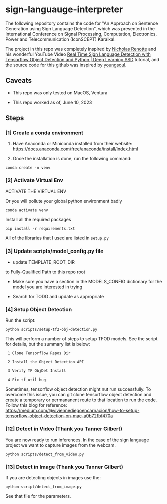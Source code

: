 # sign-languauge-interpreter

The following repository contains the code for "An Approach on Sentence Generation using Sign Language Detection", which was presented in the International Conference on Signal Processing, Computation, Electronics, Power and Telecommunication (IconSCEPT) Karaikal.

The project in this repo was completely inspired by [Nicholas Renotte](https://github.com/nicknochnack) and his wonderful YouTube Video [Real Time Sign Language Detection with Tensorflow Object Detection and Python | Deep Learning SSD](https://youtu.be/pDXdlXlaCco) tutorial, and the source code for this github was inspired by [youngsoul](https://github.com/youngsoul/sign-language-detection-with-tfod2/tree/master).

## Caveats

* This repo was only tested on MacOS, Ventura

* This repo worked as of, June 10, 2023

## Steps

### [1] Create a conda environment

1. Have Anaconda or Miniconda installed from their website: https://docs.anaconda.com/free/anaconda/install/index.html   

2. Once the installation is done, run the following command: 

`conda create -n venv`


### [2] Activate Virtual Env

ACTIVATE THE VIRTUAL ENV

Or you will pollute your global python environment badly

`conda activate venv`

Install all the required packages

`pip install -r requirements.txt`

All of the libraries that I used are listed in `setup.py`

### [3] Update scripts/model_config.py file

* update TEMPLATE_ROOT_DIR

to Fully-Qualified Path to this repo root

* Make sure you have a section in the MODELS_CONFIG dictionary for the model you are interested in trying

* Search for TODO and update as appropriate

### [4] Setup Object Detection

Run the script:

`python scripts/setup-tf2-obj-detection.py`

This will perform a number of steps to setup TFOD models.  See the script for details, but the summary list is below:

     1 Clone Tensorflow Repos Dir

     2 Install the Object Detection API

     3 Verify TF ObjDet Install

     4 Fix tf_util bug

Sometimes, tensorflow object detection might nut run successfully. To overcome this issue, you can git clone tensorflow object detection and create a temporary or permananent route to that location to run the code. Follow this blog for reference: https://medium.com/@viviennediegoencarnacion/how-to-setup-tensorflow-object-detection-on-mac-a0b72fbf470a

### [12] Detect in Video (Thank you Tanner Gilbert)

You are now ready to run inferences.  In the case of the sign language project we want to capture images from the webcam.

`python scripts/detect_from_video.py`

### [13] Detect in Image (Thank you Tanner Gilbert)

If you are detecting objects in images use the:

`python script/detect_from_image.py`

See that file for the parameters.
